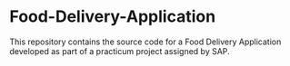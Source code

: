 # Food-Delivery-Application
This repository contains the source code for a Food Delivery Application developed as part of a practicum project assigned by SAP.
